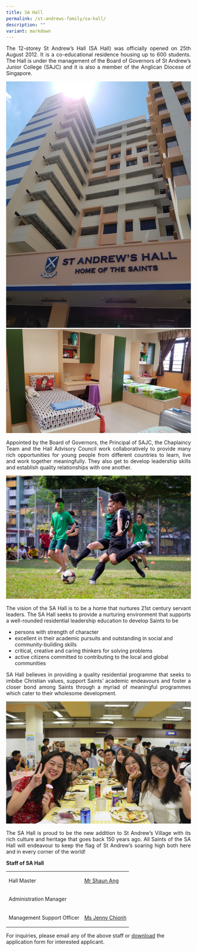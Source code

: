 ```yaml
---
title: SA Hall
permalink: /st-andrews-family/sa-hall/
description: ""
variant: markdown
---
```

<p align="justify">The 12-storey St Andrew’s Hall (SA Hall) was officially opened on 25th August 2012. It is a co-educational residence housing up to 600 students. The Hall is under the management of the Board of Governors of St Andrew’s Junior College (SAJC) and it is also a member of the Anglican Diocese of Singapore.</p>
<img src="/images/hall1.jpg"><br>
<img src="/images/hall2.jpg">
<p align="justify">Appointed by the Board of Governors, the Principal of SAJC, the Chaplaincy Team and the Hall Advisory Council work collaboratively to provide many rich opportunities for young people from different countries to learn, live and work together meaningfully. They also get to develop leadership skills and establish quality relationships with one another.</p>
<img src="/images/hall3.jpg">
<p align="justify">The vision of the SA Hall is to be a home that nurtures 21st century servant leaders. The SA Hall seeks to provide a nurturing environment that supports a well-rounded residential leadership education to develop Saints to be</p>
<ul>
<li>persons with strength of character</li>
<li>excellent in their academic pursuits and outstanding in social and community-building skills</li>
<li>critical, creative and caring thinkers for solving problems</li>
<li>active citizens committed to contributing to the local and global communities</li>
</ul>
<p align="justify">SA Hall believes in providing a quality residential programme that seeks to imbibe Christian values, support Saints’ academic endeavours and foster a closer bond among Saints through a myriad of meaningful programmes which cater to their wholesome development.</p>
<img src="/images/hall4.jpg">
<p align="justify">The SA Hall is proud to be the new addition to St Andrew’s Village with its rich culture and heritage that goes back 150 years ago. All Saints of the SA Hall will endeavour to keep the flag of St Andrew’s soaring high both here and in every corner of the world!</p>
<p><strong>Staff of SA Hall</strong></p>
<table border="0" cellspacing="0" cellpadding="1">
<tbody>
<tr>
<td>
<p>Hall Master</p>
</td>
<td>
<p><a href="mailto:ang_leng_chuan@moe.edu.sg" target="">Mr Shaun Ang</a></p>
</td>
</tr>
<tr>
<td>
<p>Administration Manager</p>
</td>
<td>
<p><a href="mailto:" target=""></a></p>
</td>
</tr>

<tr>
<td>
<p>Management Support Officer</p>
</td>
<td>
<p><a href="mailto:chionh_lilian_jenny@moe.edu.sg" target="">Ms Jenny Chionh</a></p>
</td>
</tr>
</tbody>
</table>
<p>For inquiries, please email any of the above staff or&nbsp;<a href="/files/SAH_Student%20Boarders_Application%20Form%20Jan2022.pdf" target="">download</a>&nbsp;the application form for interested applicant.</p>
